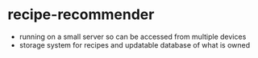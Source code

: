 # recipe-recommender

- running on a small server so can be accessed from multiple devices
- storage system for recipes and updatable database of what is owned
